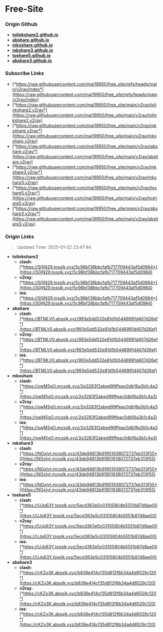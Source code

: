 # Free-Site

### Origin Github

- [**tolinkshare2.github.io**](https://github.com/tolinkshare2/tolinkshare2.github.io)
- [**abshare.github.io**](https://github.com/abshare/abshare.github.io)
- [**mksshare.github.io**](https://github.com/mksshare/mksshare.github.io)
- [**mkshare3.github.io**](https://github.com/mkshare3/mkshare3.github.io)
- [**toshare5.github.io**](https://github.com/toshare5/toshare5.github.io)
- [**abshare3.github.io**](https://github.com/abshare3/abshare3.github.io)

### Subscribe Links

- [*https://raw.githubusercontent.com/mai19950/free_site/refs/heads/main/v2ray/index*](https://raw.githubusercontent.com/mai19950/free_site/refs/heads/main/v2ray/index)
- [*https://raw.githubusercontent.com/mai19950/free_site/main/v2ray/tolinkshare2.v2ray*](https://raw.githubusercontent.com/mai19950/free_site/main/v2ray/tolinkshare2.v2ray)
- [*https://raw.githubusercontent.com/mai19950/free_site/main/v2ray/mksshare.v2ray*](https://raw.githubusercontent.com/mai19950/free_site/main/v2ray/mksshare.v2ray)
- [*https://raw.githubusercontent.com/mai19950/free_site/main/v2ray/abshare.v2ray*](https://raw.githubusercontent.com/mai19950/free_site/main/v2ray/abshare.v2ray)
- [*https://raw.githubusercontent.com/mai19950/free_site/main/v2ray/mkshare3.v2ray*](https://raw.githubusercontent.com/mai19950/free_site/main/v2ray/mkshare3.v2ray)
- [*https://raw.githubusercontent.com/mai19950/free_site/main/v2ray/toshare5.v2ray*](https://raw.githubusercontent.com/mai19950/free_site/main/v2ray/toshare5.v2ray)
- [*https://raw.githubusercontent.com/mai19950/free_site/main/v2ray/abshare3.v2ray*](https://raw.githubusercontent.com/mai19950/free_site/main/v2ray/abshare3.v2ray)

### Origin Links

> Updated Time: 2025-01-22 23:47:44

- **tolinkshare2**
  - **clash**: [*https://S0jN29.tosslk.xyz/5c98bf38bbcfafb717709443af5d0984*](https://S0jN29.tosslk.xyz/5c98bf38bbcfafb717709443af5d0984)
  - **v2ray**: [*https://S0jN29.tosslk.xyz/5c98bf38bbcfafb717709443af5d0984*](https://S0jN29.tosslk.xyz/5c98bf38bbcfafb717709443af5d0984)
  - **ios**: [*https://S0jN29.tosslk.xyz/5c98bf38bbcfafb717709443af5d0984*](https://S0jN29.tosslk.xyz/5c98bf38bbcfafb717709443af5d0984)
- **abshare**
  - **clash**: [*https://BTMLV0.absslk.xyz/993e5dd532e81d1b5446991d407d26ef*](https://BTMLV0.absslk.xyz/993e5dd532e81d1b5446991d407d26ef)
  - **v2ray**: [*https://BTMLV0.absslk.xyz/993e5dd532e81d1b5446991d407d26ef*](https://BTMLV0.absslk.xyz/993e5dd532e81d1b5446991d407d26ef)
  - **ios**: [*https://BTMLV0.absslk.xyz/993e5dd532e81d1b5446991d407d26ef*](https://BTMLV0.absslk.xyz/993e5dd532e81d1b5446991d407d26ef)
- **mksshare**
  - **clash**: [*https://swMSgO.mcsslk.xyz/2e3283f2abed99ffeac0db16a3b1c4a3*](https://swMSgO.mcsslk.xyz/2e3283f2abed99ffeac0db16a3b1c4a3)
  - **v2ray**: [*https://swMSgO.mcsslk.xyz/2e3283f2abed99ffeac0db16a3b1c4a3*](https://swMSgO.mcsslk.xyz/2e3283f2abed99ffeac0db16a3b1c4a3)
  - **ios**: [*https://swMSgO.mcsslk.xyz/2e3283f2abed99ffeac0db16a3b1c4a3*](https://swMSgO.mcsslk.xyz/2e3283f2abed99ffeac0db16a3b1c4a3)
- **mkshare3**
  - **clash**: [*https://NGxlvt.mcsslk.xyz/43de94813b91951938072737eb313f55*](https://NGxlvt.mcsslk.xyz/43de94813b91951938072737eb313f55)
  - **v2ray**: [*https://NGxlvt.mcsslk.xyz/43de94813b91951938072737eb313f55*](https://NGxlvt.mcsslk.xyz/43de94813b91951938072737eb313f55)
  - **ios**: [*https://NGxlvt.mcsslk.xyz/43de94813b91951938072737eb313f55*](https://NGxlvt.mcsslk.xyz/43de94813b91951938072737eb313f55)
- **toshare5**
  - **clash**: [*https://UJp63Y.tosslk.xyz/5ecd363e5c03105804b5551b87d8ae00*](https://UJp63Y.tosslk.xyz/5ecd363e5c03105804b5551b87d8ae00)
  - **v2ray**: [*https://UJp63Y.tosslk.xyz/5ecd363e5c03105804b5551b87d8ae00*](https://UJp63Y.tosslk.xyz/5ecd363e5c03105804b5551b87d8ae00)
  - **ios**: [*https://UJp63Y.tosslk.xyz/5ecd363e5c03105804b5551b87d8ae00*](https://UJp63Y.tosslk.xyz/5ecd363e5c03105804b5551b87d8ae00)
- **abshare3**
  - **clash**: [*https://cKZo3K.absslk.xyz/b836e414cf35d812f6b34a4d6529c120*](https://cKZo3K.absslk.xyz/b836e414cf35d812f6b34a4d6529c120)
  - **v2ray**: [*https://cKZo3K.absslk.xyz/b836e414cf35d812f6b34a4d6529c120*](https://cKZo3K.absslk.xyz/b836e414cf35d812f6b34a4d6529c120)
  - **ios**: [*https://cKZo3K.absslk.xyz/b836e414cf35d812f6b34a4d6529c120*](https://cKZo3K.absslk.xyz/b836e414cf35d812f6b34a4d6529c120)
